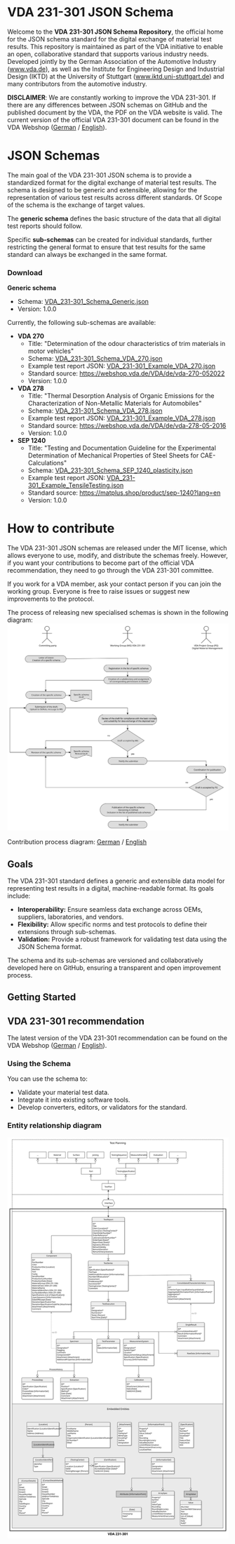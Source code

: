 # VDA 231-301 JSON Schema

Welcome to the **VDA 231-301 JSON Schema Repository**, the official home for the JSON schema standard for the digital exchange of material test results. This repository is maintained as part of the VDA initiative to enable an open, collaborative standard that supports various industry needs.
Developed jointly by the German Association of the Automotive Industry (www.vda.de), as well as the Institute for Engineering Design and Industrial Design (IKTD) at the University of Stuttgart (www.iktd.uni-stuttgart.de) and many contributors from the automotive industry.

**DISCLAIMER**: We are constantly working to improve the VDA 231-301. If there are any differences between JSON schemas on GitHub and the published document by the VDA, the PDF on the VDA website is valid. 
The current version of the official VDA 231-301 document can be found in the VDA Webshop ([German](https://webshop.vda.de/VDA/de/vda-231-301-022025) / [English](https://webshop.vda.de/VDA/en/vda-231-301-022025)).

# JSON Schemas
The main goal of the VDA 231-301 JSON schema is to provide a standardized format for the digital exchange of material test results. The schema is designed to be generic and extensible, allowing for the representation of various test results across different standards. Of Scope of the schema is the exchange of target values.

The **generic schema** defines the basic structure of the data that all digital test reports should follow. 

Specific **sub-schemas** can be created for individual standards, further restricting the general format to ensure that test results for the same standard can always be exchanged in the same format.

### Download
 
**Generic schema**
- Schema: [VDA_231-301_Schema_Generic.json](./main/VDA_231-301_Schema_Generic.json)
- Version: 1.0.0

Currently, the following sub-schemas are available:
- **VDA 270** 
  - Title: "Determination of the odour characteristics of trim materials in motor vehicles" 
  - Schema: [VDA_231-301_Schema_VDA_270.json](https://github.com/VDA231-301/VDA_231-301__VDA_270/blob/main/VDA_231-301_Schema_VDA_270.json)
  - Example test report JSON: [VDA_231-301_Example_VDA_270.json](https://github.com/VDA231-301/VDA_231-301__VDA_270/blob/main/VDA_231-301_Example_VDA_270.json)
  - Standard source: https://webshop.vda.de/VDA/de/vda-270-052022
  - Version: 1.0.0
- **VDA 278** 
  - Title: "Thermal Desorption Analysis of Organic Emissions for the Characterization of Non-Metallic Materials for Automobiles"
  - Schema: [VDA_231-301_Schema_VDA_278.json](https://github.com/VDA231-301/VDA_231-301__VDA_278/blob/main/VDA_231-301_Schema_VDA_278.json)
  - Example test report JSON: [VDA_231-301_Example_VDA_278.json](https://github.com/VDA231-301/VDA_231-301__VDA_278/blob/main/VDA_231-301_Example_VDA_278.json)
  - Standard source: https://webshop.vda.de/VDA/de/vda-278-05-2016
  - Version: 1.0.0
- **SEP 1240**
  - Title: "Testing and Documentation Guideline for the Experimental Determination of Mechanical Properties of Steel Sheets for CAE-Calculations"
  - Schema: [VDA_231-301_Schema_SEP_1240_plasticity.json](./main/SEP_1240/VDA_231-301_Schema_SEP_1240_plasticity.json)
  - Example test report JSON: [VDA_231-301_Example_TensileTesting.json](./main/SEP_1240/VDA_231-301_Example_TensileTesting.json)
  - Standard source: https://matplus.shop/product/sep-1240?lang=en
  - Version: 1.0.0

# How to contribute

The VDA 231-301 JSON schemas are released under the MIT license, which allows everyone to use, modify, and distribute the schemas freely. However, if you want your contributions to become part of the official VDA recommendation, they need to go through the VDA 231-301 committee.

If you work for a VDA member, ask your contact person if you can join the working group. Everyone is free to raise issues or suggest new improvements to the protocol.

The process of releasing new specialised schemas is shown in the following diagram:
<img src="./assets/process flows/process_flow_release_of_new_specialised_schemas_EN.svg" alt="Contribution process">

Contribution process diagram: [German](./assets/process%20flows/process_flow_release_of_new_specialised_schemas_DE.svg) / [English](./assets/process%20flows/process_flow_release_of_new_specialised_schemas_EN.svg)

## Goals

The VDA 231-301 standard defines a generic and extensible data model for representing test results in a digital, machine-readable format. Its goals include:

- **Interoperability:** Ensure seamless data exchange across OEMs, suppliers, laboratories, and vendors.
- **Flexibility:** Allow specific norms and test protocols to define their extensions through sub-schemas.
- **Validation:** Provide a robust framework for validating test data using the JSON Schema format.

The schema and its sub-schemas are versioned and collaboratively developed here on GitHub, ensuring a transparent and open improvement process.
## Getting Started

## VDA 231-301 recommendation
The latest version of the VDA 231-301 recommendation can be found on the VDA Webshop ([German](https://webshop.vda.de/VDA/de/vda-231-301-022025) / [English](https://webshop.vda.de/VDA/de/vda-231-301-022025)).

### Using the Schema

You can use the schema to:
- Validate your material test data.
- Integrate it into existing software tools.
- Develop converters, editors, or validators for the standard.

### Entity relationship diagram

<img src="./assets/ERM/ERM_EntitiesWithAttributes_EN.svg" alt="Entity Relationship Model (English, entities with attributes)">
